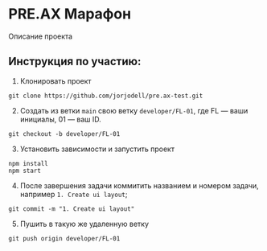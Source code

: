 # PRE.AX Марафон

Описание проекта

## Инструкция по участию:

1. Клонировать проект
```git
git clone https://github.com/jorjodell/pre.ax-test.git
```

2. Создать из ветки `main` свою ветку `developer/FL-01`, где FL — ваши инициалы, 01 — ваш ID.
```git
git checkout -b developer/FL-01
```
3. Установить зависимости и запустить проект
```
npm install
npm start
```
4. После завершения задачи коммитить названием и номером задачи, например `1. Create ui layout`;
```git
git commit -m "1. Create ui layout"
```

5. Пушить в такую же удаленную ветку
```git
git push origin developer/FL-01
```
